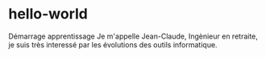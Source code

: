 # hello-world
Démarrage apprentissage
Je m'appelle Jean-Claude, Ingènieur en retraite, je suis très  interessé par  les évolutions des outils informatique.
